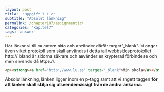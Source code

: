 ```yaml
---
layout: post
title:  "Uppgift 7.1.c"
subtitle: "Absolut länkning"
permalink: /chapter107/assignment1c/
categories: "Kapitel7"
tags: "answer"
---
```

Här länkar vi till en extern sida och använder därför target"_blank". Vi anger även vilket protokoll som skall användas i detta fall webbsidesprotokollet http:// ibland är sidorna säkrare och använder en krypterad förbindelse och man använde då https://.
```html
<p><strong><a href="http://www.lu.se" target="_blank">Min skola</a></strong></p>
```
<figcaption>Absolut länkning, länken ligger inom en p-tagg samt att vi angett taggen <strong> för att länken skall skilja sig utseendemässigt från de andra länkarna.</figcaption>

